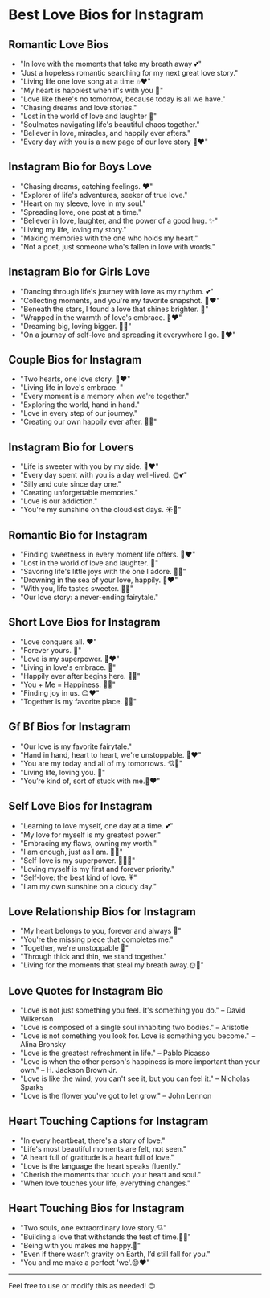 # Best Love Bios for Instagram

## Romantic Love Bios
- "In love with the moments that take my breath away 💕"
- "Just a hopeless romantic searching for my next great love story."
- "Living life one love song at a time 🎶❤️"
- "My heart is happiest when it's with you 💑"
- "Love like there's no tomorrow, because today is all we have."
- "Chasing dreams and love stories."
- "Lost in the world of love and laughter 💫"
- "Soulmates navigating life's beautiful chaos together."
- "Believer in love, miracles, and happily ever afters."
- "Every day with you is a new page of our love story 📖❤️"

## Instagram Bio for Boys Love
- "Chasing dreams, catching feelings. ❤️"
- "Explorer of life's adventures, seeker of true love."
- "Heart on my sleeve, love in my soul."
- "Spreading love, one post at a time."
- "Believer in love, laughter, and the power of a good hug. ✨"
- "Living my life, loving my story."
- "Making memories with the one who holds my heart."
- "Not a poet, just someone who's fallen in love with words."

## Instagram Bio for Girls Love
- "Dancing through life's journey with love as my rhythm. 💕"
- "Collecting moments, and you're my favorite snapshot. 📸❤️"
- "Beneath the stars, I found a love that shines brighter. 🌌"
- "Wrapped in the warmth of love's embrace. 🤗❤️"
- "Dreaming big, loving bigger. 🌟💖"
- "On a journey of self-love and spreading it everywhere I go. 🌻❤️"

## Couple Bios for Instagram
- "Two hearts, one love story. 💑❤️"
- "Living life in love's embrace. "
- "Every moment is a memory when we're together."
- "Exploring the world, hand in hand."
- "Love in every step of our journey."
- "Creating our own happily ever after. 🏰💫"

## Instagram Bio for Lovers
- "Life is sweeter with you by my side. 🍭❤️"
- "Every day spent with you is a day well-lived. 🌞💕"
- "Silly and cute since day one."
- "Creating unforgettable memories."
- "Love is our addiction."
- "You're my sunshine on the cloudiest days. ☀️💑"

## Romantic Bio for Instagram
- "Finding sweetness in every moment life offers. 🍬❤️"
- "Lost in the world of love and laughter. 💖"
- "Savoring life's little joys with the one I adore. 🌼😊"
- "Drowning in the sea of your love, happily. 🌊❤️"
- "With you, life tastes sweeter. 🍰💑"
- "Our love story: a never-ending fairytale."

## Short Love Bios for Instagram
- "Love conquers all. ❤️"
- "Forever yours. 💏"
- "Love is my superpower. 💪❤️"
- "Living in love's embrace. 💖"
- "Happily ever after begins here. 🏰💑"
- "You + Me = Happiness. 💑🌈"
- "Finding joy in us. 😊❤️"
- "Together is my favorite place. 💑🏡"

## Gf Bf Bios for Instagram
- "Our love is my favorite fairytale."
- "Hand in hand, heart to heart, we're unstoppable. 💪❤️"
- "You are my today and all of my tomorrows. 💘📆"
- "Living life, loving you. 💖"
- "You’re kind of, sort of stuck with me.💏❤️"

## Self Love Bios for Instagram
- "Learning to love myself, one day at a time. 💕"
- "My love for myself is my greatest power."
- "Embracing my flaws, owning my worth."
- "I am enough, just as I am. 💫🌟"
- "Self-love is my superpower. 🦸‍♀️💖"
- "Loving myself is my first and forever priority."
- "Self-love: the best kind of love. 💗"
- "I am my own sunshine on a cloudy day."

## Love Relationship Bios for Instagram
- "My heart belongs to you, forever and always 💞"
- "You're the missing piece that completes me."
- "Together, we're unstoppable 💪"
- "Through thick and thin, we stand together."
- "Living for the moments that steal my breath away.🌞💏"

## Love Quotes for Instagram Bio
- "Love is not just something you feel. It's something you do." – David Wilkerson
- "Love is composed of a single soul inhabiting two bodies." – Aristotle
- "Love is not something you look for. Love is something you become." – Alina Bronsky
- "Love is the greatest refreshment in life." – Pablo Picasso
- "Love is when the other person's happiness is more important than your own." – H. Jackson Brown Jr.
- "Love is like the wind; you can't see it, but you can feel it." – Nicholas Sparks
- "Love is the flower you've got to let grow." – John Lennon

## Heart Touching Captions for Instagram
- "In every heartbeat, there's a story of love."
- "Life's most beautiful moments are felt, not seen."
- "A heart full of gratitude is a heart full of love."
- "Love is the language the heart speaks fluently."
- "Cherish the moments that touch your heart and soul."
- "When love touches your life, everything changes."

## Heart Touching Bios for Instagram
- "Two souls, one extraordinary love story.💘"
- "Building a love that withstands the test of time.💑🌈"
- "Being with you makes me happy.💑"
- "Even if there wasn’t gravity on Earth, I’d still fall for you."
- "You and me make a perfect 'we'.😊❤️"

---

Feel free to use or modify this as needed! 😊
